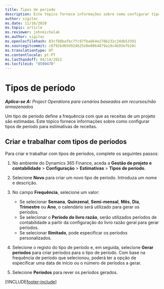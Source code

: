 ```yaml
---
title: Tipos de período
description: Este tópico fornece informações sobre como configurar tipos de período para estimativas de receitas.
author: sigitac
ms.date: 11/16/2020
ms.topic: article
ms.reviewer: johnmichalak
ms.author: sigitac
ms.openlocfilehash: 83cf88bafbc7fc97fba664e278b232c24db53391
ms.sourcegitcommit: c0792bd65d92db25e0e8864879a19c4b93efb10c
ms.translationtype: HT
ms.contentlocale: pt-PT
ms.lasthandoff: 04/14/2022
ms.locfileid: "8580470"
---
```

# <a name="period-types"></a>Tipos de período

_**Aplica-se A:** Project Operations para cenários baseados em recursos/não armazenados_

Um tipo de período define a frequência com que as receitas de um projeto são estimadas. Este tópico fornece informações sobre como configurar tipos de período para estimativas de receitas. 

## <a name="create-and-work-with-period-types"></a>Criar e trabalhar com tipos de períodos
Para criar e trabalhar com tipos de períodos, complete os seguintes passos:

1. No ambiente do Dynamics 365 Finance, aceda a **Gestão de projeto e contabilidade** > **Configuração** > **Estimativas** > **Tipos de período**.
2. Selecione **Novo** para criar um novo tipo de período. Introduza um nome e descrição.
3. No campo **Frequência**, selecione um valor:

    - Se selecionar **Semana**, **Quinzenal**, **Semi-mensal**, **Mês**, **Dia**, **Trimestre** ou **Ano**, o calendário será utilizado para gerar os períodos. 
    - Se selecionar o **Período do livro razão**, serão utilizados períodos de contabilidade a partir da configuração do livro razão geral para gerar períodos.
    - Se selecionar **Ilimitado**, pode especificar os períodos personalizados.
4. Selecione o registo do tipo de período e, em seguida, selecione **Gerar períodos** para criar períodos para o tipo de período. Com base na frequência de período que selecionou, poderá ter a opção de especificar uma data de início ou o número de períodos a gerar.
5. Selecione **Períodos** para rever os períodos gerados.



[!INCLUDE[footer-include](../includes/footer-banner.md)]